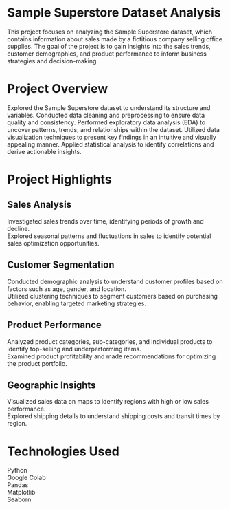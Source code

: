 # Sample Superstore Dataset Analysis

This project focuses on analyzing the Sample Superstore dataset, which contains information about sales made by a fictitious company selling office supplies. The goal of the project is to gain insights into the sales trends, customer demographics, and product performance to inform business strategies and decision-making.

# Project Overview

Explored the Sample Superstore dataset to understand its structure and variables.
Conducted data cleaning and preprocessing to ensure data quality and consistency.
Performed exploratory data analysis (EDA) to uncover patterns, trends, and relationships within the dataset.
Utilized data visualization techniques to present key findings in an intuitive and visually appealing manner.
Applied statistical analysis to identify correlations and derive actionable insights.

# Project Highlights

## Sales Analysis
Investigated sales trends over time, identifying periods of growth and decline. <br>
Explored seasonal patterns and fluctuations in sales to identify potential sales optimization opportunities.

## Customer Segmentation
Conducted demographic analysis to understand customer profiles based on factors such as age, gender, and location. <br>
Utilized clustering techniques to segment customers based on purchasing behavior, enabling targeted marketing strategies.

## Product Performance
Analyzed product categories, sub-categories, and individual products to identify top-selling and underperforming items. <br>
Examined product profitability and made recommendations for optimizing the product portfolio.

## Geographic Insights
Visualized sales data on maps to identify regions with high or low sales performance. <br>
Explored shipping details to understand shipping costs and transit times by region.

# Technologies Used
Python <br>
Google Colab <br>
Pandas <br>
Matplotlib <br>
Seaborn <br>
